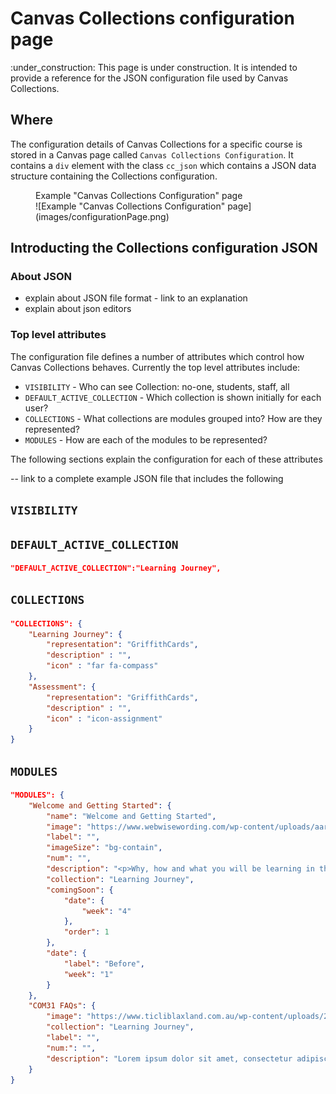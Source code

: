 # Canvas Collections configuration page

:under_construction: This page is under construction. It is intended to provide a reference for the JSON configuration file used by Canvas Collections.

## Where

The configuration details of Canvas Collections for a specific course is stored in a Canvas page called ```Canvas Collections Configuration```. It contains a ```div``` element with the class ```cc_json``` which contains a JSON data structure containing the Collections configuration.

<figure markdown>
<figcaption>Example "Canvas Collections Configuration" page</figcaption>
![Example "Canvas Collections Configuration" page](images/configurationPage.png)
</figure>


## Introducting the Collections configuration JSON

### About JSON

- explain about JSON file format - link to an explanation
- explain about json editors

### Top level attributes

The configuration file defines a number of attributes which control how Canvas Collections behaves. Currently the top level attributes include:

- `VISIBILITY` - Who can see Collection: no-one, students, staff, all
- `DEFAULT_ACTIVE_COLLECTION` - Which collection is shown initially for each user?
- `COLLECTIONS` - What collections are modules grouped into? How are they represented?
- `MODULES` - How are each of the modules to be represented?

The following sections explain the configuration for each of these attributes

-- link to a complete example JSON file that includes the following

## `VISIBILITY`


## `DEFAULT_ACTIVE_COLLECTION`

```json
"DEFAULT_ACTIVE_COLLECTION":"Learning Journey",
```

## `COLLECTIONS`

```json
"COLLECTIONS": {
    "Learning Journey": {
        "representation": "GriffithCards",
        "description" : "",
        "icon" : "far fa-compass"
    },
    "Assessment": {
        "representation": "GriffithCards",
        "description" : "",
    	"icon" : "icon-assignment"
    }
}
```


## `MODULES`

```json
"MODULES": {
    "Welcome and Getting Started": {
        "name": "Welcome and Getting Started",
        "image": "https://www.webwisewording.com/wp-content/uploads/aaron-burden-AvqpdLRjABs-unsplash.jpg",
        "label": "",
        "imageSize": "bg-contain",
        "num": "",
        "description": "<p>Why, how and what you will be learning in this course? How wil you demonstrate your learning? How will you be supported?",
        "collection": "Learning Journey",
        "comingSoon": {
            "date": {
                "week": "4"
            },
            "order": 1
        },
        "date": {
            "label": "Before",
            "week": "1"
        }
    },
    "COM31 FAQs": {
        "image": "https://www.ticliblaxland.com.au/wp-content/uploads/2020/11/UDIN.jpeg", 
        "collection": "Learning Journey",
        "label": "",
        "num:": "",
        "description": "Lorem ipsum dolor sit amet, consectetur adipiscing elit. Vivamus in imperdiet nisi. Etiam non blandit ante. Integer ullamcorper eros nibh. Integer porta, est a porta finibus, turpis nisl semper elit, sed convallis neque ipsum ac ex."
    }
}
```


